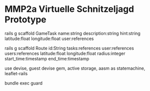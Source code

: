 # MMP2a Virtuelle Schnitzeljagd Prototype

rails g scaffold GameTask name:string description:string hint:string latitude:float longitude:float user:references 

rails g scaffold Route id:String tasks:references user:references users:references latitude:float longitude:float radius:integer start_time:timestamp end_time:timestamp

use devise, guest devise gem, active storage, aasm as statemachine, leaflet-rails

bundle exec guard

